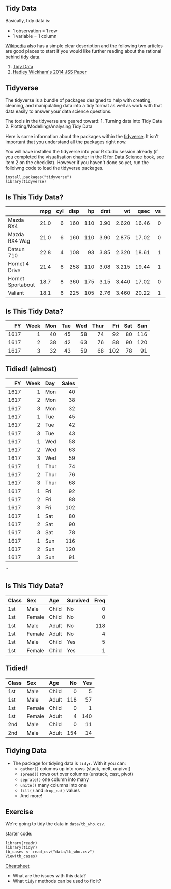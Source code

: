 
## Tidy Data
Basically, tidy data is:     
* 1 observation = 1 row   
* 1 variable = 1 column    

[Wikipedia](https://en.wikipedia.org/wiki/Tidy_data) also has a simple clear description and the following two articles are good places to start if you would like further reading about the rational behind tidy data.   
1. [Tidy Data](http://vita.had.co.nz/papers/tidy-data.html)    
2. [Hadley Wickham's 2014 JSS Paper](https://www.jstatsoft.org/article/view/v059i10)   

    
## Tidyverse

The tidyverse is a bundle of packages designed to help with creating, cleaning, and manipulating data into a tidy format as well as work with that data easily to answer your data science questions. 

The tools in the tidyverse are geared toward:
    1. Turning data into Tidy Data
    2. Plotting/Modelling/Analysing Tidy Data

Here is some information about the packages within the [tidyverse](https://www.tidyverse.org/). It isn't important that you understand all the packages right now.   

You will have installed the tidyverse into your R studio session already (if you completed the visualisation chapter in the [R for Data Science](http://r4ds.had.co.nz/) book, see item 2 on the checklist). However if you haven't done so yet, run the folloiwng code to load the tidyverse packages. 

``` 
install.packages("tidyverse") 
library(tidyverse)
```


## Is This Tidy Data?

|                  |  mpg| cyl| disp|  hp| drat|    wt|  qsec| vs| am| gear| carb|
|:-----------------|----:|---:|----:|---:|----:|-----:|-----:|--:|--:|----:|----:|
|Mazda RX4         | 21.0|   6|  160| 110| 3.90| 2.620| 16.46|  0|  1|    4|    4|
|Mazda RX4 Wag     | 21.0|   6|  160| 110| 3.90| 2.875| 17.02|  0|  1|    4|    4|
|Datsun 710        | 22.8|   4|  108|  93| 3.85| 2.320| 18.61|  1|  1|    4|    1|
|Hornet 4 Drive    | 21.4|   6|  258| 110| 3.08| 3.215| 19.44|  1|  0|    3|    1|
|Hornet Sportabout | 18.7|   8|  360| 175| 3.15| 3.440| 17.02|  0|  0|    3|    2|
|Valiant           | 18.1|   6|  225| 105| 2.76| 3.460| 20.22|  1|  0|    3|    1|


## Is This Tidy Data?

|   FY| Week| Mon| Tue| Wed| Thur| Fri| Sat| Sun|
|----:|----:|---:|---:|---:|----:|---:|---:|---:|
| 1617|    1|  40|  45|  58|   74|  92|  80| 116|
| 1617|    2|  38|  42|  63|   76|  88|  90| 120|
| 1617|    3|  32|  43|  59|   68| 102|  78|  91|


## Tidied! (almost)

|   FY| Week|Day  | Sales|
|----:|----:|:----|-----:|
| 1617|    1|Mon  |    40|
| 1617|    2|Mon  |    38|
| 1617|    3|Mon  |    32|
| 1617|    1|Tue  |    45|
| 1617|    2|Tue  |    42|
| 1617|    3|Tue  |    43|
| 1617|    1|Wed  |    58|
| 1617|    2|Wed  |    63|
| 1617|    3|Wed  |    59|
| 1617|    1|Thur |    74|
| 1617|    2|Thur |    76|
| 1617|    3|Thur |    68|
| 1617|    1|Fri  |    92|
| 1617|    2|Fri  |    88|
| 1617|    3|Fri  |   102|
| 1617|    1|Sat  |    80|
| 1617|    2|Sat  |    90|
| 1617|    3|Sat  |    78|
| 1617|    1|Sun  |   116|
| 1617|    2|Sun  |   120|
| 1617|    3|Sun  |    91|
    
``

## Is This Tidy Data?

|Class |Sex    |Age   |Survived | Freq|
|:-----|:------|:-----|:--------|----:|
|1st   |Male   |Child |No       |    0|
|1st   |Female |Child |No       |    0|
|1st   |Male   |Adult |No       |  118|
|1st   |Female |Adult |No       |    4|
|1st   |Male   |Child |Yes      |    5|
|1st   |Female |Child |Yes      |    1|

## Tidied!

|Class |Sex    |Age   |  No| Yes|
|:-----|:------|:-----|---:|---:|
|1st   |Male   |Child |   0|   5|
|1st   |Male   |Adult | 118|  57|
|1st   |Female |Child |   0|   1|
|1st   |Female |Adult |   4| 140|
|2nd   |Male   |Child |   0|  11|
|2nd   |Male   |Adult | 154|  14|

## Tidying Data
* The package for tidying data is `tidyr`. With it you can:
    - `gather()` columns up into rows (stack, melt, unpivot)
    - `spread()` rows out over columns (unstack, cast, pivot)
    - `seprate()` one column into many
    - `unite()` many columns into one
    - `fill()` and `drop_na()` values
    - And more!


## Exercise
We're going to tidy the data in `data/tb_who.csv`.

starter code:

```{r, eval=FALSE}
library(readr)
library(tidyr)
tb_cases <- read_csv("data/tb_who.csv")
View(tb_cases)
```
[Cheatsheet](https://www.rstudio.com/wp-content/uploads/2015/02/data-wrangling-cheatsheet.pdf)

* What are the issues with this data?
* What `tidyr` methods can be used to fix it?





